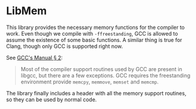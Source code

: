 # LibMem

This library provides the necessary memory functions for the compiler to work.
Even though we compile with `-ffreestanding`, GCC is allowed to assume the
existence of some basic functions. A similar thing is true for Clang, though
only GCC is supported right now.

See [GCC's Manual § 2](http://gcc.gnu.org/onlinedocs/gcc/Standards.html):
> Most of the compiler support routines used by GCC are present in libgcc, but
> there are a few exceptions. GCC requires the freestanding environment provide
> `memcpy`, `memmove`, `memset` and `memcmp`.

The library finally includes a header with all the memory support routines, so
they can be used by normal code.
